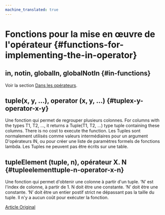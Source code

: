 ```yaml
---
machine_translated: true
---
```


# Fonctions pour la mise en œuvre de l'opérateur {#functions-for-implementing-the-in-operator}

## in, notin, globalIn, globalNotIn {#in-functions}

Voir la section [Dans les opérateurs](../select.md#select-in-operators).

## tuple(x, y, …), operator (x, y, …) {#tuplex-y-operator-x-y}

Une fonction qui permet de regrouper plusieurs colonnes.
For columns with the types T1, T2, …, it returns a Tuple(T1, T2, …) type tuple containing these columns. There is no cost to execute the function.
Les Tuples sont normalement utilisés comme valeurs intermédiaires pour un argument D'opérateurs IN, ou pour créer une liste de paramètres formels de fonctions lambda. Les Tuples ne peuvent pas être écrits sur une table.

## tupleElement (tuple, n), opérateur X. N {#tupleelementtuple-n-operator-x-n}

Une fonction qui permet d'obtenir une colonne à partir d'un tuple.
‘N’ est l'index de colonne, à partir de 1. N doit être une constante. ‘N’ doit être une constante. ‘N’ doit être un entier postif strict ne dépassant pas la taille du tuple.
Il n'y a aucun coût pour exécuter la fonction.

[Article Original](https://clickhouse.tech/docs/en/query_language/functions/in_functions/) <!--hide-->
